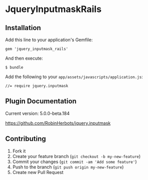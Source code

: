 # JqueryInputmaskRails

## Installation

Add this line to your application's Gemfile:

    gem 'jquery_inputmask_rails'

And then execute:

    $ bundle

Add the following to your `app/assets/javascripts/application.js`:

    //= require jquery.inputmask
    
## Plugin Documentation
Current version: 5.0.0-beta.184

https://github.com/RobinHerbots/jquery.inputmask

## Contributing

1. Fork it
2. Create your feature branch (`git checkout -b my-new-feature`)
3. Commit your changes (`git commit -am 'Add some feature'`)
4. Push to the branch (`git push origin my-new-feature`)
5. Create new Pull Request
